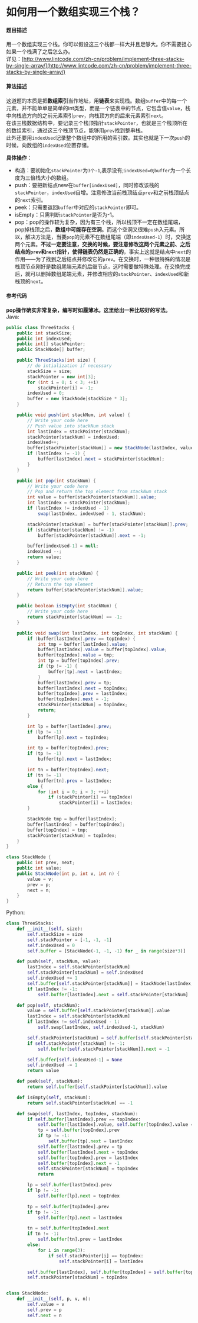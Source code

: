 # 如何用一个数组实现三个栈？

#### 题目描述

用一个数组实现三个栈。你可以假设这三个栈都一样大并且足够大。你不需要担心如果一个栈满了之后怎么办。\
详见：[http://www.lintcode.com/zh-cn/problem/implement-three-stacks-by-single-array/](http://www.lintcode.com/zh-cn/problem/implement-three-stacks-by-single-array/)

#### 算法描述

这道题的本质是把**数组索引**当作地址，用**链表**来实现栈。数组`buffer`中的每一个元素，并不能单单是简单的int类型，而是一个链表中的节点，它包含值`value`，栈中向栈底方向的之前元素索引`prev`，向栈顶方向的后来元素索引`next`。\
在该三栈数据结构中，要记录三个栈顶指针`stackPointer`，也就是三个栈顶所在的数组索引，通过这三个栈顶节点，能够用`prev`找到整串栈。\
此外还要用`indexUsed`记录整个数组中的所用的索引数。其实也就是下一次`push`的时候，向数组的`indexUsed`位置存储。

**具体操作**：

* 构造：要初始化`stackPointer`为`3个-1`,表示没有;`indexUsed=0`;`buffer`为一个长度为三倍栈大小的数组。
* push：要把新结点new在`buffer[indexUsed]`，同时修改该栈的`stackPointer`，`indexUsed`自增。注意修改当前栈顶结点`prev`和之前栈顶结点的`next`索引。
* peek：只需要返回`buffer`中对应的`stackPointer`即可。
* isEmpty：只需判断`stackPointer`是否为-1。
* pop：pop的操作较为复杂，因为有三个栈，所以栈顶不一定在数组尾端，pop掉栈顶之后，**数组中可能存在空洞**。而这个空洞又很难`push`入元素。所以，解决方法是，当要`pop`的元素不在数组尾端（即`indexUsed-1`）时，交换这两个元素。**不过一定要注意，交换的时候，要注意修改这两个元素之前、之后结点的`prev`和`next`指针，使得链表仍然是正确的**，事实上这就是结点中`next`的作用——为了找到之后结点并修改它的`prev`。在交换时，一种很特殊的情况是栈顶节点刚好是数组尾端元素的后继节点，这时需要做特殊处理。在交换完成后，就可以删掉数组尾端元素，并修改相应的`stackPointer`、`indexUsed`和新栈顶的`next`。

#### 参考代码

**pop操作确实非常复杂，编写时如履薄冰。这里给出一种比较好的写法。**\
Java:

```java
public class ThreeStacks {
    public int stackSize;
    public int indexUsed;
    public int[] stackPointer;
    public StackNode[] buffer;

    public ThreeStacks(int size) {
        // do intialization if necessary
        stackSize = size;
        stackPointer = new int[3];
        for (int i = 0; i < 3; ++i)
            stackPointer[i] = -1;
        indexUsed = 0;
        buffer = new StackNode[stackSize * 3];
    }

    public void push(int stackNum, int value) {
        // Write your code here
        // Push value into stackNum stack
        int lastIndex = stackPointer[stackNum];
        stackPointer[stackNum] = indexUsed;
        indexUsed++;
        buffer[stackPointer[stackNum]] = new StackNode(lastIndex, value, -1);
        if (lastIndex != -1) {
            buffer[lastIndex].next = stackPointer[stackNum];
        }
    }

    public int pop(int stackNum) {
        // Write your code here
        // Pop and return the top element from stackNum stack
        int value = buffer[stackPointer[stackNum]].value;
        int lastIndex = stackPointer[stackNum];
        if (lastIndex != indexUsed - 1)
            swap(lastIndex, indexUsed - 1, stackNum);

        stackPointer[stackNum] = buffer[stackPointer[stackNum]].prev;
        if (stackPointer[stackNum] != -1)
            buffer[stackPointer[stackNum]].next = -1;

        buffer[indexUsed-1] = null;
        indexUsed --;
        return value;
    }

    public int peek(int stackNum) {
        // Write your code here
        // Return the top element
        return buffer[stackPointer[stackNum]].value;
    }

    public boolean isEmpty(int stackNum) {
        // Write your code here
        return stackPointer[stackNum] == -1;
    }

    public void swap(int lastIndex, int topIndex, int stackNum) {
        if (buffer[lastIndex].prev == topIndex) {
            int tmp = buffer[lastIndex].value;
            buffer[lastIndex].value = buffer[topIndex].value;
            buffer[topIndex].value = tmp;
            int tp = buffer[topIndex].prev;
            if (tp != -1) {
                buffer[tp].next = lastIndex;
            }
            buffer[lastIndex].prev = tp;
            buffer[lastIndex].next = topIndex;
            buffer[topIndex].prev = lastIndex;
            buffer[topIndex].next = -1;
            stackPointer[stackNum] = topIndex;
            return;
        }

        int lp = buffer[lastIndex].prev;
        if (lp != -1)
            buffer[lp].next = topIndex;

        int tp = buffer[topIndex].prev;
        if (tp != -1)
            buffer[tp].next = lastIndex;

        int tn = buffer[topIndex].next;
        if (tn != -1)
            buffer[tn].prev = lastIndex;
        else {
            for (int i = 0; i < 3; ++i)
                if (stackPointer[i] == topIndex)
                    stackPointer[i] = lastIndex;
        }

        StackNode tmp = buffer[lastIndex];
        buffer[lastIndex] = buffer[topIndex];
        buffer[topIndex] = tmp;
        stackPointer[stackNum] = topIndex;
    }
}

class StackNode {
    public int prev, next;
    public int value;
    public StackNode(int p, int v, int n) {
        value = v;
        prev = p;
        next = n;
    }
}
```

Python:

```python
class ThreeStacks:
    def __init__(self, size):
        self.stackSize = size
        self.stackPointer = [-1, -1, -1]
        self.indexUsed = 0
        self.buffer = [StackNode(-1, -1, -1) for _ in range(size*3)]

    def push(self, stackNum, value):
        lastIndex = self.stackPointer[stackNum]
        self.stackPointer[stackNum] = self.indexUsed
        self.indexUsed += 1
        self.buffer[self.stackPointer[stackNum]] = StackNode(lastIndex, value, -1)
        if lastIndex != -1:
            self.buffer[lastIndex].next = self.stackPointer[stackNum]

    def pop(self, stackNum):
        value = self.buffer[self.stackPointer[stackNum]].value
        lastIndex = self.stackPointer[stackNum]
        if lastIndex != self.indexUsed - 1:
            self.swap(lastIndex, self.indexUsed-1, stackNum)

        self.stackPointer[stackNum] = self.buffer[self.stackPointer[stackNum]].prev
        if self.stackPointer[stackNum] != -1:
            self.buffer[self.stackPointer[stackNum]].next = -1

        self.buffer[self.indexUsed-1] = None
        self.indexUsed -= 1
        return value

    def peek(self, stackNum):
        return self.buffer[self.stackPointer[stackNum]].value

    def isEmpty(self, stackNum):
        return self.stackPointer[stackNum] == -1

    def swap(self, lastIndex, topIndex, stackNum):
        if self.buffer[lastIndex].prev == topIndex:
            self.buffer[lastIndex].value, self.buffer[topIndex].value = self.buffer[topIndex].value, self.buffer[lastIndex].value
            tp = self.buffer[topIndex].prev
            if tp != -1:
                self.buffer[tp].next = lastIndex
            self.buffer[lastIndex].prev = tp
            self.buffer[lastIndex].next = topIndex
            self.buffer[topIndex].prev = lastIndex
            self.buffer[topIndex].next = -1
            self.stackPointer[stackNum] = topIndex
            return

        lp = self.buffer[lastIndex].prev
        if lp != -1:
            self.buffer[lp].next = topIndex

        tp = self.buffer[topIndex].prev
        if tp != -1:
            self.buffer[tp].next = lastIndex

        tn = self.buffer[topIndex].next
        if tn != -1:
            self.buffer[tn].prev = lastIndex
        else:
            for i in range(3):
                if self.stackPointer[i] == topIndex:
                    self.stackPointer[i] = lastIndex

        self.buffer[lastIndex], self.buffer[topIndex] = self.buffer[topIndex], self.buffer[lastIndex]
        self.stackPointer[stackNum] = topIndex


class StackNode:
    def __init__(self, p, v, n):
        self.value = v
        self.prev = p
        self.next = n
```
